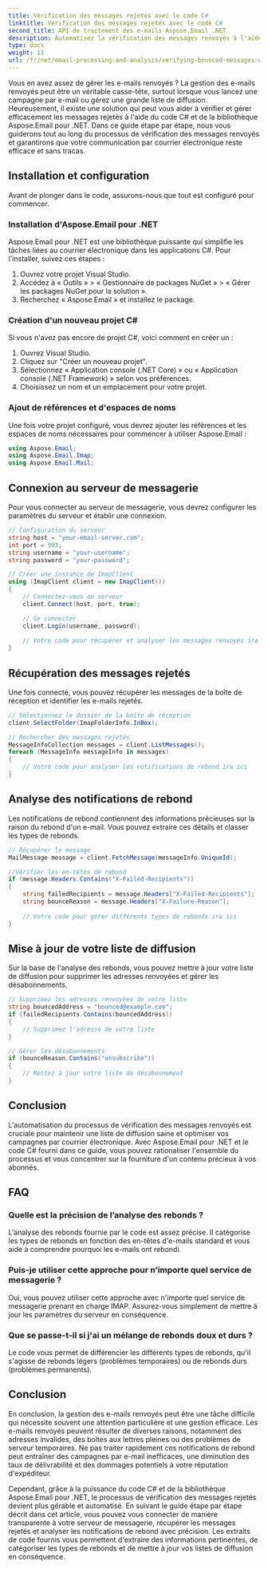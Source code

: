 ```yaml
---
title: Vérification des messages rejetés avec le code C#
linktitle: Vérification des messages rejetés avec le code C#
second_title: API de traitement des e-mails Aspose.Email .NET
description: Automatisez la vérification des messages renvoyés à l'aide de C# et Aspose.Email pour .NET. Gérez sans effort les listes de diffusion et améliorez l'efficacité des campagnes.
type: docs
weight: 11
url: /fr/net/email-processing-and-analysis/verifying-bounced-messages-with-csharp-code/
---
```


Vous en avez assez de gérer les e-mails renvoyés ? La gestion des e-mails renvoyés peut être un véritable casse-tête, surtout lorsque vous lancez une campagne par e-mail ou gérez une grande liste de diffusion. Heureusement, il existe une solution qui peut vous aider à vérifier et gérer efficacement les messages rejetés à l'aide du code C# et de la bibliothèque Aspose.Email pour .NET. Dans ce guide étape par étape, nous vous guiderons tout au long du processus de vérification des messages renvoyés et garantirons que votre communication par courrier électronique reste efficace et sans tracas.

## Installation et configuration

Avant de plonger dans le code, assurons-nous que tout est configuré pour commencer.

### Installation d'Aspose.Email pour .NET

Aspose.Email pour .NET est une bibliothèque puissante qui simplifie les tâches liées au courrier électronique dans les applications C#. Pour l'installer, suivez ces étapes :

1. Ouvrez votre projet Visual Studio.
2. Accédez à « Outils » > « Gestionnaire de packages NuGet » > « Gérer les packages NuGet pour la solution ».
3. Recherchez « Aspose.Email » et installez le package.

### Création d'un nouveau projet C#

Si vous n'avez pas encore de projet C#, voici comment en créer un :

1. Ouvrez Visual Studio.
2. Cliquez sur "Créer un nouveau projet".
3. Sélectionnez « Application console (.NET Core) » ou « Application console (.NET Framework) » selon vos préférences.
4. Choisissez un nom et un emplacement pour votre projet.

### Ajout de références et d'espaces de noms

Une fois votre projet configuré, vous devrez ajouter les références et les espaces de noms nécessaires pour commencer à utiliser Aspose.Email :

```csharp
using Aspose.Email;
using Aspose.Email.Imap;
using Aspose.Email.Mail;
```

## Connexion au serveur de messagerie

Pour vous connecter au serveur de messagerie, vous devrez configurer les paramètres du serveur et établir une connexion.

```csharp
// Configuration du serveur
string host = "your-email-server.com";
int port = 993;
string username = "your-username";
string password = "your-password";

// Créer une instance de ImapClient
using (ImapClient client = new ImapClient())
{
    // Connectez-vous au serveur
    client.Connect(host, port, true);

    // Se connecter
    client.Login(username, password);
    
    // Votre code pour récupérer et analyser les messages renvoyés ira ici
}
```

## Récupération des messages rejetés

Une fois connecté, vous pouvez récupérer les messages de la boîte de réception et identifier les e-mails rejetés.

```csharp
// Sélectionnez le dossier de la boîte de réception
client.SelectFolder(ImapFolderInfo.InBox);

// Rechercher des messages rejetés
MessageInfoCollection messages = client.ListMessages();
foreach (MessageInfo messageInfo in messages)
{
    // Votre code pour analyser les notifications de rebond ira ici
}
```

## Analyse des notifications de rebond

Les notifications de rebond contiennent des informations précieuses sur la raison du rebond d'un e-mail. Vous pouvez extraire ces détails et classer les types de rebonds.

```csharp
// Récupérer le message
MailMessage message = client.FetchMessage(messageInfo.UniqueId);

//Vérifier les en-têtes de rebond
if (message.Headers.Contains("X-Failed-Recipients"))
{
    string failedRecipients = message.Headers["X-Failed-Recipients"];
    string bounceReason = message.Headers["X-Failure-Reason"];
    
    // Votre code pour gérer différents types de rebonds ira ici
}
```

## Mise à jour de votre liste de diffusion

Sur la base de l'analyse des rebonds, vous pouvez mettre à jour votre liste de diffusion pour supprimer les adresses renvoyées et gérer les désabonnements.

```csharp
// Supprimez les adresses renvoyées de votre liste
string bouncedAddress = "bounced@example.com";
if (failedRecipients.Contains(bouncedAddress))
{
    // Supprimez l'adresse de votre liste
}

// Gérer les désabonnements
if (bounceReason.Contains("unsubscribe"))
{
    // Mettez à jour votre liste de désabonnement
}
```

## Conclusion

L'automatisation du processus de vérification des messages renvoyés est cruciale pour maintenir une liste de diffusion saine et optimiser vos campagnes par courrier électronique. Avec Aspose.Email pour .NET et le code C# fourni dans ce guide, vous pouvez rationaliser l'ensemble du processus et vous concentrer sur la fourniture d'un contenu précieux à vos abonnés.

## FAQ

### Quelle est la précision de l’analyse des rebonds ?

L'analyse des rebonds fournie par le code est assez précise. Il catégorise les types de rebonds en fonction des en-têtes d'e-mails standard et vous aide à comprendre pourquoi les e-mails ont rebondi.

### Puis-je utiliser cette approche pour n’importe quel service de messagerie ?

Oui, vous pouvez utiliser cette approche avec n'importe quel service de messagerie prenant en charge IMAP. Assurez-vous simplement de mettre à jour les paramètres du serveur en conséquence.

### Que se passe-t-il si j'ai un mélange de rebonds doux et durs ?

Le code vous permet de différencier les différents types de rebonds, qu'il s'agisse de rebonds légers (problèmes temporaires) ou de rebonds durs (problèmes permanents).

## Conclusion

En conclusion, la gestion des e-mails renvoyés peut être une tâche difficile qui nécessite souvent une attention particulière et une gestion efficace. Les e-mails renvoyés peuvent résulter de diverses raisons, notamment des adresses invalides, des boîtes aux lettres pleines ou des problèmes de serveur temporaires. Ne pas traiter rapidement ces notifications de rebond peut entraîner des campagnes par e-mail inefficaces, une diminution des taux de délivrabilité et des dommages potentiels à votre réputation d'expéditeur.

Cependant, grâce à la puissance du code C# et de la bibliothèque Aspose.Email pour .NET, le processus de vérification des messages rejetés devient plus gérable et automatisé. En suivant le guide étape par étape décrit dans cet article, vous pouvez vous connecter de manière transparente à votre serveur de messagerie, récupérer les messages rejetés et analyser les notifications de rebond avec précision. Les extraits de code fournis vous permettent d'extraire des informations pertinentes, de catégoriser les types de rebonds et de mettre à jour vos listes de diffusion en conséquence.